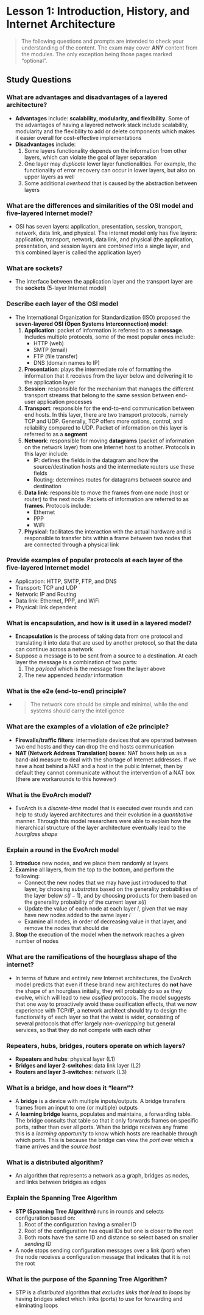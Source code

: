 # Lesson 1: Introduction, History, and Internet Architecture

> The following questions and prompts are intended to check your understanding of the content. The exam may cover **ANY** content from the modules. The only exception being those pages marked “optional”.

## Study Questions

### What are advantages and disadvantages of a layered architecture?

- **Advantages** include: **scalability, modularity, and flexibility**. Some of the advantages of having a layered network stack include scalability, modularity and the flexibility to add or delete components which makes it easier overall for cost-effective implementations
- **Disadvantages** include:
  1. Some layers functionality depends on the information from other layers, which can violate the goal of layer separation
  2. One layer may _duplicate_ lower layer functionalities. For example, the functionality of error recovery can occur in lower layers, but also on upper layers as well
  3. Some additional _overhead_ that is caused by the abstraction between layers

### What are the differences and similarities of the OSI model and five-layered Internet model?

- OSI has seven layers: application, presentation, session, transport, network, data link, and physical. The internet model only has five layers: application, transport, network, data link, and physical (the application, presentation, and session layers are _combined_ into a single layer, and this combined layer is called the application layer)

### What are sockets?

- The interface between the application layer and the transport layer are the **sockets** (5-layer Internet model)

### Describe each layer of the OSI model

- The International Organization for Standardization (ISO) proposed the **seven-layered OSI (Open Systems Interconnection) model**:
  1. **Application**: packet of information is referred to as a **message**. Includes multiple protocols, some of the most popular ones include:
     - HTTP (web)
     - SMTP (email)
     - FTP (file transfer)
     - DNS (domain names to IP)
  2. **Presentation**: plays the intermediate role of formatting the information that it receives from the layer below and delivering it to the application layer
  3. **Session**: responsible for the mechanism that manages the different transport streams that belong to the same session between end-user application processes
  4. **Transport**: responsible for the end-to-end communication between end hosts. In this layer, there are two transport protocols, namely TCP and UDP. Generally, TCP offers more options, control, and reliability compared to UDP. Packet of information on this layer is referred to as a **segment**
  5. **Network**: responsible for moving **datagrams** (packet of information on the network layer) from one Internet host to another. Protocols in this layer include:
     - IP: defines the fields in the datagram and how the source/destination hosts and the intermediate routers use these fields
     - Routing: determines routes for datagrams between source and destination
  6. **Data link**: responsible to move the frames from one node (host or router) to the next node. Packets of information are referred to as **frames**. Protocols include:
     - Ethernet
     - PPP
     - WiFi
  7. **Physical**: facilitates the interaction with the actual hardware and is responsible to transfer bits within a frame between two nodes that are connected through a physical link

### Provide examples of popular protocols at each layer of the five-layered Internet model

- Application: HTTP, SMTP, FTP, and DNS
- Transport: TCP and UDP
- Network: IP and Routing
- Data link: Ethernet, PPP, and WiFi
- Physical: link dependent

### What is encapsulation, and how is it used in a layered model?

- **Encapsulation** is the process of taking data from one protocol and translating it into data that are used by another protocol, so that the data can continue across a network
- Suppose a message is to be sent from a source to a destination. At each layer the message is a combination of two parts:
  1. The _payload_ which is the message from the layer above
  2. The new appended _header_ information

### What is the e2e (end-to-end) principle?

- > The network core should be simple and minimal, while the end systems should carry the intelligence

### What are the examples of a violation of e2e principle?

- **Firewalls/traffic filters**: intermediate devices that are operated between two end hosts and they can drop the end hosts communication
- **NAT (Network Address Translation) boxes**: NAT boxes help us as a band-aid measure to deal with the shortage of Internet addresses. If we have a host behind a NAT and a host in the public Internet, then by default they cannot communicate without the intervention of a NAT box (there are workarounds to this however)

### What is the EvoArch model?

- EvoArch is a _discrete-time_ model that is executed over rounds and can help to study layered architectures and their evolution in a _quantitative_ manner. Through this model researchers were able to explain how the hierarchical structure of the layer architecture eventually lead to the _hourglass shape_

### Explain a round in the EvoArch model

1. **Introduce** new nodes, and we place them randomly at layers
2. **Examine** all layers, from the top to the bottom, and perform the following:
   - Connect the new nodes that we may have just introduced to that layer, by choosing _substrates_ based on the generality probabilities of the layer below $s(l−1)$, and by choosing products for them based on the generality probability of the current layer $s(l)$
   - Update the value of each node at each layer $l$, given that we may have new nodes added to the same layer $l$
   - Examine all nodes, in order of decreasing value in that layer, and remove the nodes that should die
3. **Stop** the execution of the model when the network reaches a given number of nodes

### What are the ramifications of the hourglass shape of the internet?

- In terms of future and entirely new Internet architectures, the EvoArch model predicts that even if these brand new architectures do **not** have the shape of an hourglass initially, they will probably do so as they evolve, which will lead to new _ossified_ protocols. The model suggests that one way to proactively avoid these ossification effects, that we now experience with TCP/IP, a network architect should try to design the functionality of each layer so that the waist is wider, consisting of several protocols that offer largely _non-overlapping_ but general services, so that they do not compete with each other

### Repeaters, hubs, bridges, routers operate on which layers?

- **Repeaters and hubs**: physical layer (L1)
- **Bridges and layer 2-switches**: data link layer (L2)
- **Routers and layer 3-switches**: network (L3)

### What is a bridge, and how does it “learn”?

- A **bridge** is a device with multiple inputs/outputs. A bridge transfers frames from an input to one (or multiple) outputs
- A **learning bridge** learns, populates and maintains, a forwarding table. The bridge consults that table so that it only forwards frames on specific ports, rather than over all ports. When the bridge receives any frame this is a _learning opportunity_ to know which hosts are reachable through which ports. This is because the bridge can view the _port_ over which a frame arrives and the _source host_

### What is a distributed algorithm?

- An algorithm that represents a network as a graph, bridges as nodes, and links between bridges as edges

### Explain the Spanning Tree Algorithm

- **STP (Spanning Tree Algorithm)** runs in rounds and selects configuration based on:
  1. Root of the configuration having a smaller ID
  2. Root of the configuration has equal IDs but one is closer to the root
  3. Both roots have the same ID and distance so select based on smaller _sending_ ID
- A node stops sending configuration messages over a link (port) when the node receives a configuration message that indicates that it is not the root

### What is the purpose of the Spanning Tree Algorithm?

- STP is a _distributed_ algorithm that _excludes links that lead to loops_ by having bridges select which links (ports) to use for forwarding and eliminating loops
